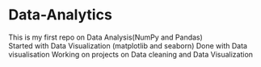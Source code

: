 # Data-Analytics
This is my first repo on Data Analysis(NumPy and Pandas)<br>
Started with Data Visualization (matplotlib and seaborn)
Done with Data visualisation
Working on projects on Data cleaning and Data Visualization 
